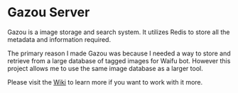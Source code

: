 # Gazou Server
Gazou is a image storage and search system. It utilizes Redis to store all the metadata and information required.

The primary reason I made Gazou was because I needed a way to store and retrieve from a large database of tagged images for Waifu bot.
However this project allows me to use the same image database as a larger tool.

Please visit the [Wiki](https://github.com/Bob620/gazou-server/wiki) to learn more if you want to work with it more.